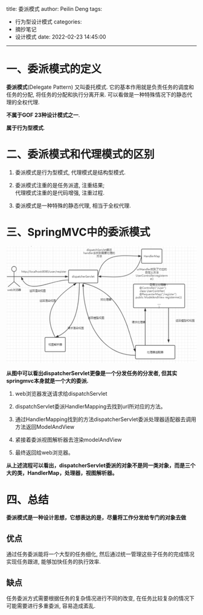title: 委派模式
author: Peilin Deng
tags:
  - 行为型设计模式
categories:
  - 摘抄笔记
  - 设计模式
date: 2022-02-23 14:45:00
---
# 一、委派模式的定义
**委派模式**(Delegate Pattern)
 又叫委托模式. 它的基本作用就是负责任务的调度和任务的分配, 将任务的分配和执行分离开来. 可以看做是一种特殊情况下的静态代理的全权代理.
 
**不属于GOF 23种设计模式之一**.
 
**属于行为型模式**.


# 二、委派模式和代理模式的区别
1. 委派模式是行为型模式, 代理模式是结构型模式.


2. 委派模式注重的是任务派遣, 注重结果;<br>
代理模式注重的是代码增强, 注重过程.


3. 委派模式是一种特殊的静态代理, 相当于全权代理.


# 三、SpringMVC中的委派模式

![MVC](/images/img-85.png)

**从图中可以看出dispatcherServlet更像是一个分发任务的分发者, 但其实springmvc本身就是一个大的委派.**

1. web浏览器发送请求给dispatchServlet


2. dispatchServlet委派HandlerMapping去找到url所对应的方法。


3. 通过HandlerMapping找到的方法dispatcherServlet委派处理器适配器去调用方法返回ModelAndView


4. 紧接着委派视图解析器去渲染modelAndView


5. 最终返回给web浏览器。


**从上述流程可以看出，dispatcherServlet委派的对象不是同一类对象，而是三个大的类，HandlerMap，处理器，视图解析器。**

# 四、总结

**委派模式是一种设计思想，它想表达的是，尽量将工作分发给专门的对象去做**

## 优点
通过任务委派能将一个大型的任务细化, 然后通过统一管理这些子任务的完成情况实现任务跟进, 能够加快任务的执行效率.

## 缺点
任务委派方式需要根据任务的复杂情况进行不同的改变, 在任务比较复杂的情况下可能需要进行多重委派, 容易造成紊乱.
